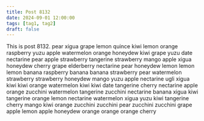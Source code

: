 ```yaml
---
title: Post 8132
date: 2024-09-01 12:00:00
tags: [tag1, tag2]
draft: false
---
```

This is post 8132.
pear
xigua
grape
lemon
quince
kiwi
lemon
orange
raspberry
yuzu
apple
watermelon
orange
honeydew
kiwi
grape
yuzu
date
nectarine
pear
apple
strawberry
tangerine
strawberry
mango
apple
xigua
honeydew
cherry
grape
elderberry
nectarine
pear
honeydew
lemon
lemon
lemon
banana
raspberry
banana
banana
strawberry
pear
watermelon
strawberry
strawberry
honeydew
mango
yuzu
apple
nectarine
ugli
xigua
kiwi
kiwi
orange
watermelon
kiwi
kiwi
date
tangerine
cherry
nectarine
apple
orange
zucchini
watermelon
tangerine
zucchini
nectarine
banana
xigua
kiwi
tangerine
orange
lemon
nectarine
watermelon
xigua
yuzu
kiwi
tangerine
cherry
mango
kiwi
orange
zucchini
zucchini
pear
zucchini
zucchini
grape
apple
lemon
apple
honeydew
orange
orange
orange
cherry
